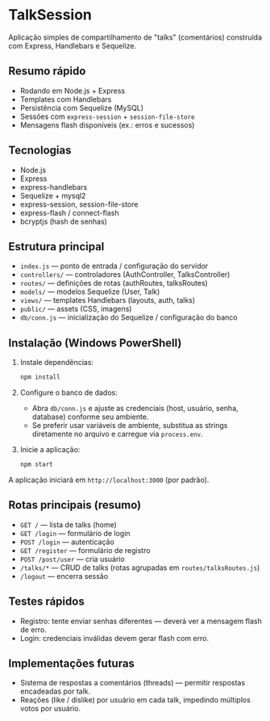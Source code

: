 # TalkSession

Aplicação simples de compartilhamento de "talks" (comentários) construída com Express, Handlebars e Sequelize.

## Resumo rápido

- Rodando em Node.js + Express
- Templates com Handlebars
- Persistência com Sequelize (MySQL)
- Sessões com `express-session` + `session-file-store`
- Mensagens flash disponíveis (ex.: erros e sucessos)

## Tecnologias

- Node.js
- Express
- express-handlebars
- Sequelize + mysql2
- express-session, session-file-store
- express-flash / connect-flash
- bcryptjs (hash de senhas)

## Estrutura principal

- `index.js` — ponto de entrada / configuração do servidor
- `controllers/` — controladores (AuthController, TalksController)
- `routes/` — definições de rotas (authRoutes, talksRoutes)
- `models/` — modelos Sequelize (User, Talk)
- `views/` — templates Handlebars (layouts, auth, talks)
- `public/` — assets (CSS, imagens)
- `db/conn.js` — inicialização do Sequelize / configuração do banco

## Instalação (Windows PowerShell)

1. Instale dependências:

   ```bash
   npm install
   ```

2. Configure o banco de dados:

   - Abra `db/conn.js` e ajuste as credenciais (host, usuário, senha, database) conforme seu ambiente.
   - Se preferir usar variáveis de ambiente, substitua as strings diretamente no arquivo e carregue via `process.env`.

3. Inicie a aplicação:
   ```bash
   npm start
   ```

A aplicação iniciará em `http://localhost:3000` (por padrão).

## Rotas principais (resumo)

- `GET /` — lista de talks (home)
- `GET /login` — formulário de login
- `POST /login` — autenticação
- `GET /register` — formulário de registro
- `POST /post/user` — cria usuário
- `/talks/*` — CRUD de talks (rotas agrupadas em `routes/talksRoutes.js`)
- `/logout` — encerra sessão

## Testes rápidos

- Registro: tente enviar senhas diferentes — deverá ver a mensagem flash de erro.
- Login: credenciais inválidas devem gerar flash com erro.

## Implementações futuras

- Sistema de respostas a comentários (threads) — permitir respostas encadeadas por talk.
- Reações (like / dislike) por usuário em cada talk, impedindo múltiplos votos por usuário.
